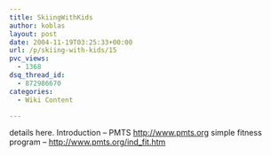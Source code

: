 ```yaml
---
title: SkiingWithKids
author: koblas
layout: post
date: 2004-11-19T03:25:33+00:00
url: /p/skiing-with-kids/15
pvc_views:
  - 1368
dsq_thread_id:
  - 872986670
categories:
  - Wiki Content

---
```

details here. Introduction &#8211; PMTS http://www.pmts.org simple fitness program &#8211; http://www.pmts.org/ind_fit.htm
